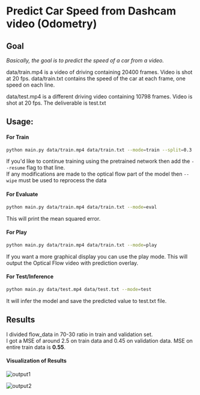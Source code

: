 # Predict Car Speed from Dashcam video (Odometry)

## Goal

_Basically, the goal is to predict the speed of a car from a video._

data/train.mp4 is a video of driving containing 20400 frames. Video is shot at 20 fps.
data/train.txt contains the speed of the car at each frame, one speed on each line.

data/test.mp4 is a different driving video containing 10798 frames. Video is shot at 20 fps.
The deliverable is test.txt

## Usage:  
#### For Train
```bash
python main.py data/train.mp4 data/train.txt --mode=train --split=0.3
```
If you'd like to continue training using the pretrained network then add the `--resume` flag to that line. <br>
If any modifications are made to the optical flow part of the model then `--wipe` must be used to reprocess the data

#### For Evaluate
```bash
python main.py data/train.mp4 data/train.txt --mode=eval
```
This will print the mean squared error.

#### For Play
```bash
python main.py data/train.mp4 data/train.txt --mode=play
```
If you want a more graphical display you can use the play mode. This will output the Optical Flow video with prediction overlay.

#### For Test/Inference
```bash
python main.py data/test.mp4 data/test.txt --mode=test
```
It will infer the model and save the predicted value to test.txt file.

## Results
I divided flow_data in 70-30 ratio in train and validation set. <br>
I got a MSE of around 2.5 on train data and 0.45 on validation data. MSE on entire train data is **0.55**.

#### Visualization of Results
![output1](results/output.gif) <br>

![output2](results/output2.gif)
